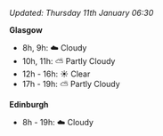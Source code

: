 *Updated: Thursday 11th January 06:30*

**Glasgow**

* 8h, 9h: :cloud: Cloudy
* 10h, 11h: :partly_sunny: Partly Cloudy
* 12h - 16h: :sunny: Clear
* 17h - 19h: :partly_sunny: Partly Cloudy

**Edinburgh**

* 8h - 19h: :cloud: Cloudy
